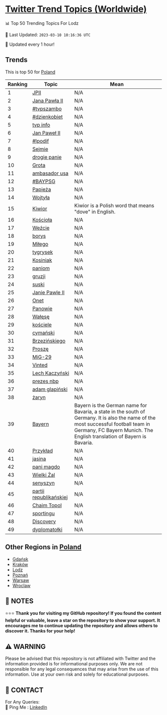 [Twitter Trend Topics (Worldwide)](https://github.com/ErcinDedeoglu/Twitter-Trend-Topics)
==========


📊 Top 50 Trending Topics For Lodz

📆 Last Updated: `2023-03-10 10:16:36 UTC`

🔧 Updated every 1 hour!


## Trends

This is top 50 for [Poland](</Poland>)

| Ranking | Topic | Mean |
| ------- | ------------ | ------------ |
| 1 | [JPII](http://twitter.com/search?q=JPII) | N/A |
| 2 | [Jana Pawła II](http://twitter.com/search?q=Jana+Paw%c5%82a+II) | N/A |
| 3 | [#tvpszambo](http://twitter.com/search?q=%23tvpszambo) | N/A |
| 4 | [#dzienkobiet](http://twitter.com/search?q=%23dzienkobiet) | N/A |
| 5 | [tvp info](http://twitter.com/search?q=tvp+info) | N/A |
| 6 | [Jan Paweł II](http://twitter.com/search?q=Jan+Pawe%c5%82+II) | N/A |
| 7 | [#lpodif](http://twitter.com/search?q=%23lpodif) | N/A |
| 8 | [Sejmie](http://twitter.com/search?q=Sejmie) | N/A |
| 9 | [drogie panie](http://twitter.com/search?q=drogie+panie) | N/A |
| 10 | [Grota](http://twitter.com/search?q=Grota) | N/A |
| 11 | [ambasador usa](http://twitter.com/search?q=ambasador+usa) | N/A |
| 12 | [#BAYPSG](http://twitter.com/search?q=%23BAYPSG) | N/A |
| 13 | [Papieża](http://twitter.com/search?q=Papie%c5%bca) | N/A |
| 14 | [Wojtyła](http://twitter.com/search?q=Wojty%c5%82a) | N/A |
| 15 | [Kiwior](http://twitter.com/search?q=Kiwior) | Kiwior is a Polish word that means "dove" in English. |
| 16 | [Kościoła](http://twitter.com/search?q=Ko%c5%9bcio%c5%82a) | N/A |
| 17 | [Weźcie](http://twitter.com/search?q=We%c5%bacie) | N/A |
| 18 | [borys](http://twitter.com/search?q=borys) | N/A |
| 19 | [Miłego](http://twitter.com/search?q=Mi%c5%82ego) | N/A |
| 20 | [tygrysek](http://twitter.com/search?q=tygrysek) | N/A |
| 21 | [Kosiniak](http://twitter.com/search?q=Kosiniak) | N/A |
| 22 | [paniom](http://twitter.com/search?q=paniom) | N/A |
| 23 | [gruzji](http://twitter.com/search?q=gruzji) | N/A |
| 24 | [suski](http://twitter.com/search?q=suski) | N/A |
| 25 | [Janie Pawle II](http://twitter.com/search?q=Janie+Pawle+II) | N/A |
| 26 | [Onet](http://twitter.com/search?q=Onet) | N/A |
| 27 | [Panowie](http://twitter.com/search?q=Panowie) | N/A |
| 28 | [Wałęsę](http://twitter.com/search?q=Wa%c5%82%c4%99s%c4%99) | N/A |
| 29 | [kościele](http://twitter.com/search?q=ko%c5%9bciele) | N/A |
| 30 | [cymański](http://twitter.com/search?q=cyma%c5%84ski) | N/A |
| 31 | [Brzezińskiego](http://twitter.com/search?q=Brzezi%c5%84skiego) | N/A |
| 32 | [Proszę](http://twitter.com/search?q=Prosz%c4%99) | N/A |
| 33 | [MiG-29](http://twitter.com/search?q=MiG-29) | N/A |
| 34 | [Vinted](http://twitter.com/search?q=Vinted) | N/A |
| 35 | [Lech Kaczyński](http://twitter.com/search?q=Lech+Kaczy%c5%84ski) | N/A |
| 36 | [prezes nbp](http://twitter.com/search?q=prezes+nbp) | N/A |
| 37 | [adam glapiński](http://twitter.com/search?q=adam+glapi%c5%84ski) | N/A |
| 38 | [żaryn](http://twitter.com/search?q=%c5%bcaryn) | N/A |
| 39 | [Bayern](http://twitter.com/search?q=Bayern) | Bayern is the German name for Bavaria, a state in the south of Germany. It is also the name of the most successful football team in Germany, FC Bayern Munich. The English translation of Bayern is Bavaria. |
| 40 | [Przykład](http://twitter.com/search?q=Przyk%c5%82ad) | N/A |
| 41 | [jasina](http://twitter.com/search?q=jasina) | N/A |
| 42 | [pani magdo](http://twitter.com/search?q=pani+magdo) | N/A |
| 43 | [Wielki Żal](http://twitter.com/search?q=Wielki+%c5%bbal) | N/A |
| 44 | [senyszyn](http://twitter.com/search?q=senyszyn) | N/A |
| 45 | [partii republikańskiej](http://twitter.com/search?q=partii+republika%c5%84skiej) | N/A |
| 46 | [Chaim Topol](http://twitter.com/search?q=Chaim+Topol) | N/A |
| 47 | [sportingu](http://twitter.com/search?q=sportingu) | N/A |
| 48 | [Discovery](http://twitter.com/search?q=Discovery) | N/A |
| 49 | [dyplomatołki](http://twitter.com/search?q=dyplomato%c5%82ki) | N/A |



## Other Regions in [Poland](</Poland>)

* [Gdańsk](</Poland/Gdańsk.md>)
* [Kraków](</Poland/Kraków.md>)
* [Lodz](</Poland/Lodz.md>)
* [Poznań](</Poland/Poznań.md>)
* [Warsaw](</Poland/Warsaw.md>)
* [Wroclaw](</Poland/Wroclaw.md>)



## 📝 NOTES

⭐⭐⭐ **Thank you for visiting my GitHub repository! If you found the content helpful or valuable, leave a star on the repository to show your support. It encourages me to continue updating the repository and allows others to discover it. Thanks for your help!**


## ⚠️ WARNING

Please be advised that this repository is not affiliated with Twitter and the information provided is for informational purposes only. We are not responsible for any legal consequences that may arise from the use of this information. Use at your own risk and solely for educational purposes.


## 📨 CONTACT

 For Any Queries:  
            🏓 Ping Me : [LinkedIn](https://www.linkedin.com/in/ercindedeoglu/)
